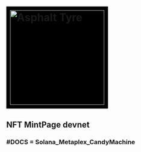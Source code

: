 <h1 align="lefth">
  <a href="https://Asphalttyre.com">
    <img alt="Asphalt Tyre" src="public/logotipo.png" style="background: black; padding: 10px" width="250" />
  </a>
</h1>

<h2>
<a hreff="https://dynamic-custard-28d20a.netlify.app/">NFT MintPage devnet<a/>
</h2>
<h3>
#<a hreff="https://docs.metaplex.com/">DOCS = Solana_Metaplex_CandyMachine<a/>
</h3>

